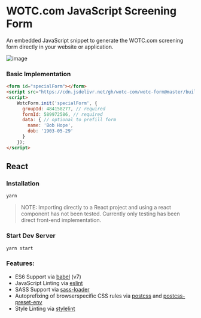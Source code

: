 # WOTC.com JavaScript Screening Form

An embedded JavaScript snippet to generate the WOTC.com screening form directly in your website or application.

![image](https://github.com/wotc-com/wotc-form/assets/6423115/91e98363-3df4-4263-80a2-3a4a1c9fb22c)

### Basic Implementation

```html
<form id="specialForm"></form>
<script src="https://cdn.jsdelivr.net/gh/wotc-com/wotc-form@master/build/js/forms.js"></script>
<script>
	WotcForm.init('specialForm', {
	  groupId: 484158277, // required
	  formId: 589972586, // required
	  data: { // optional to prefill form
	    name: 'Bob Hope',
	    dob: '1903-05-29'
	  }
	});
</script>
```

## React

### Installation

```sh
yarn
```

> NOTE: Importing directly to a React project and using a react component has not been tested. Currently only testing has been direct front-end implementation.

### Start Dev Server

```sh
yarn start
```

### Features:

- ES6 Support via [babel](https://babeljs.io/) (v7)
- JavaScript Linting via [eslint](https://eslint.org/)
- SASS Support via [sass-loader](https://github.com/jtangelder/sass-loader)
- Autoprefixing of browserspecific CSS rules via [postcss](https://postcss.org/) and [postcss-preset-env](https://github.com/csstools/postcss-preset-env)
- Style Linting via [stylelint](https://stylelint.io/)

